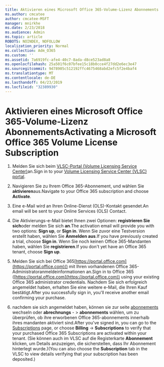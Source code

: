 ```yaml
---
title: Aktivieren eines Microsoft Office 365-Volume-Lizenz Abonnements
ms.author: cmcatee
author: cmcatee-MSFT
manager: mnirkhe
ms.date: 2/23/2018
ms.audience: Admin
ms.topic: article
ROBOTS: NOINDEX, NOFOLLOW
localization_priority: Normal
ms.collection: Adm_O365
ms.custom: ''
ms.assetid: 7a6919fc-afe4-40c7-8ada-d8ce523ad8a8
ms.openlocfilehash: 25a501f6c07bfee15c18b0cce4f27dd2e6ec3e47
ms.sourcegitcommit: 9d78905c512192ffc4675468abd2efc5f2e4baf4
ms.translationtype: MT
ms.contentlocale: de-DE
ms.lasthandoff: 04/23/2019
ms.locfileid: "32389930"
---
```

# <a name="activating-a-microsoft-office-365-volume-license-subscription"></a><span data-ttu-id="2fe49-102">Aktivieren eines Microsoft Office 365-Volume-Lizenz Abonnements</span><span class="sxs-lookup"><span data-stu-id="2fe49-102">Activating a Microsoft Office 365 Volume License Subscription</span></span>

1. <span data-ttu-id="2fe49-103">Melden Sie sich beim [VLSC-Portal (Volume Licensing Service Center)](http://go.microsoft.com/fwlink/p/?LinkId=329762)an.</span><span class="sxs-lookup"><span data-stu-id="2fe49-103">Sign in to your [Volume Licensing Service Center (VLSC) portal](http://go.microsoft.com/fwlink/p/?LinkId=329762).</span></span>
    
2. <span data-ttu-id="2fe49-104">Navigieren Sie zu Ihrem Office 365-Abonnement, und wählen Sie **aktivieren**aus.</span><span class="sxs-lookup"><span data-stu-id="2fe49-104">Navigate to your Office 365 subscription and choose **Activate**.</span></span>
    
3. <span data-ttu-id="2fe49-105">Eine e-Mail wird an Ihren Online-Dienst (OLS)-Kontakt gesendet.</span><span class="sxs-lookup"><span data-stu-id="2fe49-105">An email will be sent to your Online Services (OLS) Contact.</span></span>
    
4. <span data-ttu-id="2fe49-106">Die Aktivierungs-e-Mail bietet Ihnen zwei Optionen: **registrieren Sie sich**oder melden Sie sich **an**.</span><span class="sxs-lookup"><span data-stu-id="2fe49-106">The activation email will provide you with two options: **Sign up**, or **Sign in**.</span></span> <span data-ttu-id="2fe49-107">Wenn Sie zuvor eine Testversion erstellt haben, wählen Sie **Anmelden aus**.</span><span class="sxs-lookup"><span data-stu-id="2fe49-107">If you have previously created a trial, choose **Sign in**.</span></span> <span data-ttu-id="2fe49-108">Wenn Sie noch keinen Office 365-Mandanten haben, wählen Sie **registrieren**.</span><span class="sxs-lookup"><span data-stu-id="2fe49-108">If you don't yet have an Office 365 tenant, choose **Sign up**.</span></span>
    
5. <span data-ttu-id="2fe49-109">Melden Sie sich bei Office 365[https://portal.office.com](https://portal.office.com)() mit Ihren vorhandenen Office 365-Administratoranmeldeinformationen an.</span><span class="sxs-lookup"><span data-stu-id="2fe49-109">Sign in to Office 365 ([https://portal.office.com](https://portal.office.com)) using your existing Office 365 administrator credentials.</span></span> <span data-ttu-id="2fe49-110">Nachdem Sie sich erfolgreich angemeldet haben, erhalten Sie eine weitere e-Mail, die Ihren Kauf bestätigt.</span><span class="sxs-lookup"><span data-stu-id="2fe49-110">After you successfully sign in, you'll receive another email confirming your purchase.</span></span>
    
6. <span data-ttu-id="2fe49-111">nachdem sie sich angemeldet haben, können sie zur seite [abonnements](https://go.microsoft.com/fwlink/p/?linkid=842054) wechseln oder **abrechnungs**  - \> **abonnements** wählen, um zu überprüfen, ob ihre erworbenen Office 365-abonnements innerhalb ihres mandanten aktiviert sind.</span><span class="sxs-lookup"><span data-stu-id="2fe49-111">After you've signed in, you can go to the [Subscriptions](https://go.microsoft.com/fwlink/p/?linkid=842054) page, or choose **Billing** -\> **Subscriptions** to verify that your purchased Office 365 Subscriptions are activated within your tenant.</span></span> <span data-ttu-id="2fe49-112">(Sie können auch im VLSC auf die Registerkarte **Abonnement** klicken, um Details anzuzeigen, die sicherstellen, dass Ihr Abonnement hinterlegt wurde.)</span><span class="sxs-lookup"><span data-stu-id="2fe49-112">(You can also choose the **Subscription** tab in the VLSC to view details verifying that your subscription has been deposited.)</span></span> 
    


